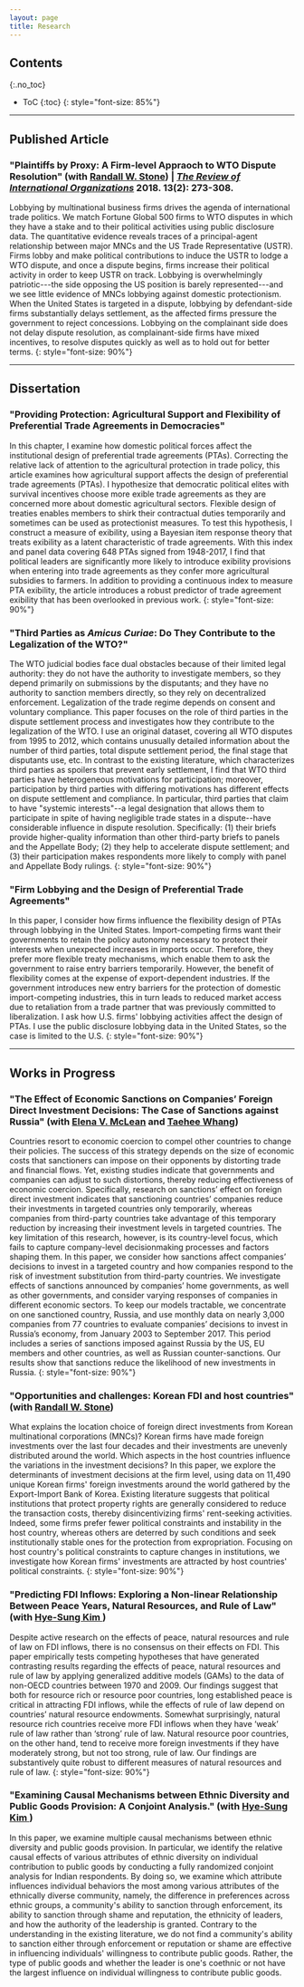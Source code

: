 ```yaml
---
layout: page
title: Research
---
```

## Contents
{:.no_toc}

* ToC
{:toc}
{: style="font-size: 85%"}

---

## Published Article

### "Plaintiffs by Proxy: A Firm-level Appraoch to WTO Dispute Resolution" (with <a href="http://www.sas.rochester.edu/psc/stone/index.html" target="_blank">Randall W. Stone</a>) | *<a href="https://link.springer.com/journal/11558" target="_blank">The Review of International Organizations</a>* 2018. 13(2): 273-308.

Lobbying by multinational business firms drives the agenda of international trade politics. We match Fortune Global 500 firms to WTO disputes in which they have a stake and to their political activities using public disclosure data. The quantitative evidence reveals traces of a principal-agent relationship between major MNCs and the US Trade Representative (USTR). Firms lobby and make political contributions to induce the USTR to lodge a WTO dispute, and once a dispute begins, firms increase their political activity in order to keep USTR on track. Lobbying is overwhelmingly patriotic---the side opposing the US position is barely represented---and we see little evidence of MNCs lobbying against domestic protectionism. When the United States is targeted in a dispute, lobbying by defendant-side firms substantially delays settlement, as the affected firms pressure the government to reject concessions. Lobbying on the complainant side does not delay dispute resolution, as complainant-side firms have mixed incentives, to resolve disputes quickly as well as to hold out for better terms.
{: style="font-size: 90%"}

---

## Dissertation

### "Providing Protection: Agricultural Support and Flexibility of Preferential Trade Agreements in Democracies"

In this chapter, I examine how domestic political forces affect the institutional design of preferential trade agreements (PTAs). Correcting the relative lack of attention to the agricultural protection in trade policy, this article examines how agricultural support affects the design of preferential trade agreements (PTAs). I hypothesize that democratic political elites with survival incentives choose more exible trade agreements as they are concerned more about domestic agricultural sectors. Flexible design of treaties enables members to shirk their contractual duties temporarily and sometimes can be used as protectionist measures. To test this hypothesis, I construct a measure of exibility, using a Bayesian item response theory that treats exibility as a latent characteristic of trade agreements. With this index and panel data covering 648 PTAs signed from 1948-2017, I find that political leaders are significantly more likely to introduce exibility provisions when entering into trade agreements as they confer more agricultural subsidies to farmers. In addition to providing a continuous index to measure PTA exibility, the article introduces a robust predictor of trade agreement exibility that has been overlooked in previous work.
{: style="font-size: 90%"}

### "Third Parties as *Amicus Curiae*: Do They Contribute to the Legalization of the WTO?"

The WTO judicial bodies face dual obstacles because of their limited legal authority: they do not have the authority to investigate members, so they depend primarily on submissions by the disputants; and they have no authority to sanction members directly, so they rely on decentralized enforcement. Legalization of the trade regime depends on consent and voluntary compliance. This paper focuses on the role of third parties in the dispute settlement process and investigates how they contribute to the legalization of the WTO. I use an original dataset, covering all WTO disputes from 1995 to 2012, which contains unusually detailed information about the number of third parties, total dispute settlement period, the final stage that disputants use, etc. In contrast to the existing literature, which characterizes third parties as spoilers that prevent early settlement, I find that WTO third parties have heterogeneous motivations for participation; moreover, participation by third parties with differing motivations has different effects on dispute settlement and compliance. In particular, third parties that claim to have "systemic interests"--a legal designation that allows them to participate in spite of having negligible trade states in a dispute--have considerable influence in dispute resolution. Specifically: (1) their briefs provide higher-quality information than other third-party briefs to panels and the Appellate Body; (2) they help to accelerate dispute settlement; and (3) their participation makes respondents more likely to comply with panel and Appellate Body rulings.
{: style="font-size: 90%"}

### "Firm Lobbying and the Design of Preferential Trade Agreements"

In this paper, I consider how firms influence the flexibility design of PTAs through lobbying in the United States. Import-competing firms want their governments to retain the policy autonomy necessary to protect their interests when unexpected increases in imports occur. Therefore, they prefer more flexible treaty mechanisms, which enable them to ask the government to raise entry barriers temporarily. However, the benefit of flexibility comes at the expense of export-dependent industries. If the government introduces new entry barriers for the protection of domestic import-competing industries, this in turn leads to reduced market access due to retaliation from a trade partner that was previously committed to liberalization. I ask how U.S. firms' lobbying activities affect the design of PTAs. I use the public disclosure lobbying data in the United States, so the case is limited to the U.S. 
{: style="font-size: 90%"}

---

## Works in Progress

### "The Effect of Economic Sanctions on Companies’ Foreign Direct Investment Decisions: The Case of Sanctions against Russia" (with <a href="https://elenamclean.weebly.com/" target="_blank">Elena V. McLean</a> and <a href="https://yonsei.academia.edu/TaeheeWhang" target="_blank">Taehee Whang</a>)

Countries resort to economic coercion to compel other countries to change their policies. The success of this strategy depends on the size of economic costs that sanctioners can impose on their opponents by distorting trade and financial flows. Yet, existing studies indicate that governments and companies can adjust to such distortions, thereby reducing effectiveness of economic coercion. Specifically, research on sanctions’ effect on foreign direct investment indicates that sanctioning countries’ companies reduce their investments in targeted countries only temporarily, whereas companies from third-party countries take advantage of this temporary reduction by increasing their investment levels in targeted countries. The key limitation of this research, however, is its country-level focus, which fails to capture company-level decisionmaking processes and factors shaping them. In this paper, we consider how sanctions affect companies’ decisions to invest in a targeted country and how companies respond to the risk of investment substitution from third-party countries. We investigate effects of sanctions announced by companies’ home governments, as well as other governments, and consider varying responses of companies in different economic sectors. To keep our models tractable, we concentrate on one sanctioned country, Russia, and use monthly data on nearly 3,000 companies from 77 countries to evaluate companies’ decisions to invest in Russia’s economy, from January 2003 to September 2017. This period includes a series of sanctions imposed against Russia by the US, EU members and other countries, as well as Russian counter-sanctions. Our results show that sanctions reduce the likelihood of new investments in Russia.
{: style="font-size: 90%"}


### "Opportunities and challenges: Korean FDI and host countries" (with <a href="http://www.sas.rochester.edu/psc/stone/index.html" target="_blank">Randall W. Stone</a>)

What explains the location choice of foreign direct investments from Korean multinational corporations (MNCs)? Korean firms have made foreign investments over the last four decades and their investments are unevenly distributed around the world. Which aspects in the host countries influence the variations in the investment decisions? In this paper, we explore the determinants of investment decisions at the firm level, using data on 11,490 unique Korean firms' foreign investments around the world gathered by the Export-Import Bank of Korea. Existing literature suggests that political institutions that protect property rights are generally considered to reduce the transaction costs, thereby disincentivizing firms' rent-seeking activities. Indeed, some firms prefer fewer political constraints and instability in the host country, whereas others are deterred by such conditions and seek institutionally stable ones for the protection from expropriation. Focusing on host country's political constraints to capture changes in institutions, we investigate how Korean firms' investments are attracted by host countries' political constraints.
{: style="font-size: 90%"}


### "Predicting FDI Inflows: Exploring a Non-linear Relationship Between Peace Years, Natural Resources, and Rule of Law" (with <a href="http://www.hyesungkim.org/" target="_blank">Hye-Sung Kim </a>)

Despite active research on the effects of peace, natural resources and rule of law on FDI inflows, there is no consensus on their effects on FDI. This paper empirically tests competing hypotheses that have generated contrasting results regarding the effects of peace, natural resources and rule of law by applying generalized additive models (GAMs) to the data of non-OECD countries between 1970 and 2009. Our findings suggest that both for resource rich or resource poor countries, long established peace is critical in attracting FDI inflows, while the effects of rule of law depend on countries’ natural resource endowments. Somewhat surprisingly, natural resource rich countries receive more FDI inflows when they have ‘weak’ rule of law rather than ‘strong’ rule of law. Natural resource poor countries, on the other hand, tend to receive more foreign investments if they have moderately strong, but not too strong, rule of law. Our findings are substantively quite robust to different measures of natural resources and rule of law.
{: style="font-size: 90%"}

### "Examining Causal Mechanisms between Ethnic Diversity and Public Goods Provision: A Conjoint Analysis." (with <a href="http://www.hyesungkim.org/" target="_blank">Hye-Sung Kim </a>)

In this paper, we examine multiple causal mechanisms between ethnic diversity and public goods provision. In particular, we identify the relative causal effects of various attributes of ethnic diversity on individual contribution to public goods by conducting a fully randomized conjoint analysis for Indian respondents. By doing so, we examine which attribute influences individual behaviors the most among various attributes of the ethnically diverse community, namely, the difference in preferences across ethnic groups, a community's ability to sanction through enforcement, its ability to sanction through shame and reputation, the ethnicity of leaders, and how the authority of the leadership is granted. Contrary to the understanding in the existing literature, we do not find a community's ability to sanction either through enforcement or reputation or shame are effective in influencing individuals' willingness to contribute public goods. Rather, the type of public goods and whether the leader is one's coethnic or not have the largest influence on individual willingness to contribute public goods.